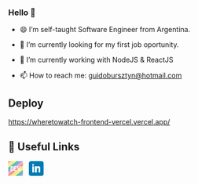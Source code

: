 
### Hello 👋

- 😄 I’m self-taught Software Engineer from Argentina.
- 🤔 I’m currently looking for my first job oportunity.
- 🔭 I’m currently working with NodeJS & ReactJS

- 📫 How to reach me: guidobursztyn@hotmail.com

## Deploy
https://wheretowatch-frontend-vercel.vercel.app/

## 📇 Useful Links

<p align='left'>
<a href="https://twitter.com/guidobursz"><img height="30" src="https://github.com/Raagh/Raagh/raw/master/dev.png?raw=true"></a>&nbsp;&nbsp;
<a href="https://www.linkedin.com/in/guido-bursztyn/"><img height="30" src="https://github.com/guidobursz/guidobursz/raw/master/linkedin.png?raw=true"></a>&nbsp;&nbsp;
</p>
